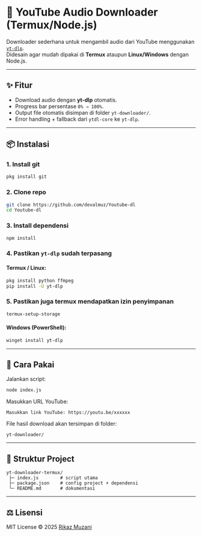 # 🎵 YouTube Audio Downloader (Termux/Node.js)

Downloader sederhana untuk mengambil audio dari YouTube menggunakan [`yt-dlp`](https://github.com/yt-dlp/yt-dlp).  
Didesain agar mudah dipakai di **Termux** ataupun **Linux/Windows** dengan Node.js.

---

## ✨ Fitur
- Download audio dengan **yt-dlp** otomatis.
- Progress bar persentase `0% → 100%`.
- Output file otomatis disimpan di folder `yt-downloader/`.
- Error handling + fallback dari `ytdl-core` ke `yt-dlp`.

---

## 📦 Instalasi

### 1. Install git
```bash
pkg install git
```

### 2. Clone repo
```bash
git clone https://github.com/devalmuz/Youtube-dl
cd Youtube-dl
```

### 3. Install dependensi
```bash
npm install
```

### 4. Pastikan `yt-dlp` sudah terpasang
#### Termux / Linux:
```bash
pkg install python ffmpeg
pip install -U yt-dlp
```
### 5. Pastikan juga termux mendapatkan izin penyimpanan

```bash
termux-setup-storage
```

#### Windows (PowerShell):
```powershell
winget install yt-dlp
```

---

## 🚀 Cara Pakai
Jalankan script:
```bash
node index.js
```

Masukkan URL YouTube:
```
Masukkan link YouTube: https://youtu.be/xxxxxx
```

File hasil download akan tersimpan di folder:
```
yt-downloader/
```

---

## 📂 Struktur Project
```
yt-downloader-termux/
 ├─ index.js        # script utama
 ├─ package.json    # config project + dependensi
 └─ README.md       # dokumentasi
```

---

## ⚖️ Lisensi
MIT License © 2025 [Rikaz Muzani](https://github.com/devalmuz)
